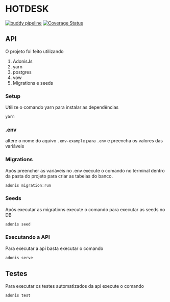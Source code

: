 # HOTDESK
[![buddy pipeline](https://app.buddy.works/leandross91/htdsk2/pipelines/pipeline/231107/badge.svg?token=3f4d2c9910a9fb636a2677acb510a12a4fd15ef129d7ec54dbf012aca48db61b "buddy pipeline")](https://app.buddy.works/leandross91/htdsk2/pipelines/pipeline/231107)
[![Coverage Status](https://coveralls.io/repos/github/leandross2/htdsk2/badge.svg)](https://coveralls.io/github/leandross2/htdsk2)
## API

O projeto foi feito utilizando

1. AdonisJs
2. yarn
3. postgres
4. vow
5. Migrations e seeds

### Setup

Utilize o comando yarn para instalar as dependências

```bash
yarn
```

### .env

altere o nome do aquivo `.env-example` para `.env` e preencha os valores das variáveis

### Migrations

Após preencher as variáveis no .env execute o comando no terminal dentro da pasta do projeto para criar as tabelas do banco.

```js
adonis migration:run
```

### Seeds

Após executar as migrations execute o comando para executar as seeds no DB

```js
adonis seed
```

### Executando a API

Para executar a api basta executar o comando

```js
adonis serve
```

## Testes

Para executar os testes automatizados da api execute o comando

```js
adonis test
```
